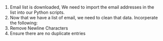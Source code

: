 1. Email list is downloaded, We need to import the email addresses in the list into our Python scripts.
2. Now that we have a list of email, we need to clean that data. Incorperate the following:
  1. Remove Newline Characters
  2. Ensure there are no duplicate entries


